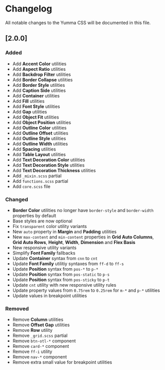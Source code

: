 # Changelog

All notable changes to the Yumma CSS will be documented in this file.

## [2.0.0]

### Added
- Add **Accent Color** utilities
- Add **Aspect Ratio** utilities
- Add **Backdrop Filter** utilities
- Add **Border Collapse** utilities
- Add **Border Style** utilities
- Add **Caption Side** utilities
- Add **Container** utilities
- Add **Fill** utilities
- Add **Font Style** utilities
- Add **Gap** utilities
- Add **Object Fit** utilities
- Add **Object Position** utilities
- Add **Outline Color** utilities
- Add **Outline Offset** utilities
- Add **Outline Style** utilities
- Add **Outline Width** utilities
- Add **Spacing** utilities
- Add **Table Layout** utilities
- Add **Text Decoration Color** utilities
- Add **Text Decoration Style** utilities
- Add **Text Decoration Thickness** utilities
- Add `_mixin.scss` partial
- Add `functions.scss` partial
- Add `core.scss` file

### Changed
- **Border Color** utilities no longer have `border-style` and `border-width` properties by default
- Base styles are now optional
- Fix `transparent` color utility variants
- New `auto` property in **Margin** and **Padding** utilities
- New `max-content` and `min-content` properties in **Grid Auto Columns**, **Grid Auto Rows**, **Height**, **Width**, **Dimension** and **Flex Basis**
- New responsive utility variants
- Simplify **Font Family** fallbacks
- Update **Container** syntax from `cnn` to `cnt`
- Update **Font Family** utilitiy syntaxes from `ff-d` to `ff-s`
- Update **Position** syntax from `pos-*` to `p-*`
- Update **Position** syntax from `pos-static` to `p-s`
- Update **Position** syntax from `pos-sticky` to `p-t`
- Update `cnt` utility with new responsive utility rules
- Update property values from `0.75rem` to `0.25rem` for `m-*` and `p-*` utilities
- Update values in breakpoint utilities

### Removed
- Remove **Column** utilities
- Remove **Offset Gap** utilities
- Remove **Row** utility
- Remove `_grid.scss` partial
- Remove `btn-otl-*` component
- Remove `card-*` component
- Remove `ff-i` utility
- Remove `nav-*` component
- Remove extra small value for breakpoint utilities
